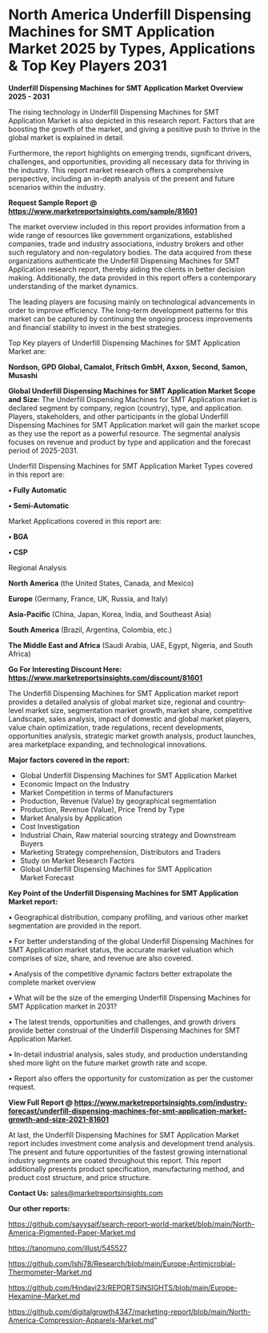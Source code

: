 # North America Underfill Dispensing Machines for SMT Application Market 2025 by Types, Applications & Top Key Players 2031

<Strong> Underfill Dispensing Machines for SMT Application Market Overview 2025 - 2031</strong>

The rising technology in Underfill Dispensing Machines for SMT Application Market is also depicted in this research report. Factors that are boosting the growth of the market, and giving a positive push to thrive in the global market is explained in detail.

Furthermore, the report highlights on emerging trends, significant drivers, challenges, and opportunities, providing all necessary data for thriving in the industry. This report market research offers a comprehensive perspective, including an in-depth analysis of the present and future scenarios within the industry.

<strong>Request Sample Report @ <a href=https://www.marketreportsinsights.com/sample/81601>https://www.marketreportsinsights.com/sample/81601</a></strong>

The market overview included in this report provides information from a wide range of resources like government organizations, established companies, trade and industry associations, industry brokers and other such regulatory and non-regulatory bodies. The data acquired from these organizations authenticate the Underfill Dispensing Machines for SMT Application research report, thereby aiding the clients in better decision making. Additionally, the data provided in this report offers a contemporary understanding of the market dynamics.

The leading players are focusing mainly on technological advancements in order to improve efficiency. The long-term development patterns for this market can be captured by continuing the ongoing process improvements and financial stability to invest in the best strategies.

Top Key players of Underfill Dispensing Machines for SMT Application Market are:

<strong>Nordson, GPD Global, Camalot, Fritsch GmbH, Axxon, Second, Samon, Musashi</strong>

<strong><b>Global Underfill Dispensing Machines for SMT Application Market Scope and Size:</b></strong>
The Underfill Dispensing Machines for SMT Application market is declared segment by company, region (country), type, and application. Players, stakeholders, and other participants in the global Underfill Dispensing Machines for SMT Application market will gain the market scope as they use the report as a powerful resource. The segmental analysis focuses on revenue and product by type and application and the forecast period of 2025-2031.

Underfill Dispensing Machines for SMT Application Market Types covered in this report are:

<strong>• Fully Automatic

• Semi-Automatic</strong>

Market Applications covered in this report are:

<strong>• BGA

• CSP</strong> 

Regional Analysis

<strong>North America</strong> (the United States, Canada, and Mexico)

<strong>Europe</strong> (Germany, France, UK, Russia, and Italy)

<strong>Asia-Pacific</strong> (China, Japan, Korea, India, and Southeast Asia)

<strong>South America</strong> (Brazil, Argentina, Colombia, etc.)

<strong>The Middle East and Africa</strong> (Saudi Arabia, UAE, Egypt, Nigeria, and South Africa)

<strong>Go For Interesting Discount Here: <a href=https://www.marketreportsinsights.com/discount/81601>https://www.marketreportsinsights.com/discount/81601</a></strong>

The Underfill Dispensing Machines for SMT Application market report provides a detailed analysis of global market size, regional and country-level market size, segmentation market growth, market share, competitive Landscape, sales analysis, impact of domestic and global market players, value chain optimization, trade regulations, recent developments, opportunities analysis, strategic market growth analysis, product launches, area marketplace expanding, and technological innovations.

<strong><b>Major factors covered in the report:</b></strong>
<ul>
  <li>Global Underfill Dispensing Machines for SMT Application Market </li>
  <li>Economic Impact on the Industry</li>
  <li>Market Competition in terms of Manufacturers</li>
  <li>Production, Revenue (Value) by geographical segmentation</li>
  <li>Production, Revenue (Value), Price Trend by Type</li>
  <li>Market Analysis by Application</li>
  <li>Cost Investigation</li>
  <li>Industrial Chain, Raw material sourcing strategy and Downstream Buyers</li>
  <li>Marketing Strategy comprehension, Distributors and Traders</li>
  <li>Study on Market Research Factors</li>
  <li>Global Underfill Dispensing Machines for SMT Application Market Forecast</li>
</ul>

<strong><b>Key Point of the Underfill Dispensing Machines for SMT Application Market report:</b></strong>

• Geographical distribution, company profiling, and various other market segmentation are provided in the report.

• For better understanding of the global Underfill Dispensing Machines for SMT Application market status, the accurate market valuation which comprises of size, share, and revenue are also covered.

• Analysis of the competitive dynamic factors better extrapolate the complete market overview

• What will be the size of the emerging Underfill Dispensing Machines for SMT Application market in 2031?

• The latest trends, opportunities and challenges, and growth drivers provide better construal of the Underfill Dispensing Machines for SMT Application Market.

• In-detail industrial analysis, sales study, and production understanding shed more light on the future market growth rate and scope.

• Report also offers the opportunity for customization as per the customer request.

<strong><b>View Full Report @ <a href=https://www.marketreportsinsights.com/industry-forecast/underfill-dispensing-machines-for-smt-application-market-growth-and-size-2021-81601>https://www.marketreportsinsights.com/industry-forecast/underfill-dispensing-machines-for-smt-application-market-growth-and-size-2021-81601</a></b></strong>


At last, the Underfill Dispensing Machines for SMT Application Market report includes investment come analysis and development trend analysis. The present and future opportunities of the fastest growing international industry segments are coated throughout this report. This report additionally presents product specification, manufacturing method, and product cost structure, and price structure.

<strong>Contact Us:</strong>
sales@marketreportsinsights.com

<strong>Our other reports:</strong>

<a href=https://github.com/sayysaif/search-report-world-market/blob/main/North-America-Pigmented-Paper-Market.md>https://github.com/sayysaif/search-report-world-market/blob/main/North-America-Pigmented-Paper-Market.md</a>

<a href=https://tanomuno.com/illust/545527>https://tanomuno.com/illust/545527</a>

<a href=https://github.com/Ishi78/Research/blob/main/Europe-Antimicrobial-Thermometer-Market.md>https://github.com/Ishi78/Research/blob/main/Europe-Antimicrobial-Thermometer-Market.md</a>

<a href=https://github.com/Hindavi23/REPORTSINSIGHTS/blob/main/Europe-Hexamine-Market.md>https://github.com/Hindavi23/REPORTSINSIGHTS/blob/main/Europe-Hexamine-Market.md</a>

<a href=https://github.com/digitalgrowth4347/marketing-report/blob/main/North-America-Compression-Apparels-Market.md>https://github.com/digitalgrowth4347/marketing-report/blob/main/North-America-Compression-Apparels-Market.md</a>"
